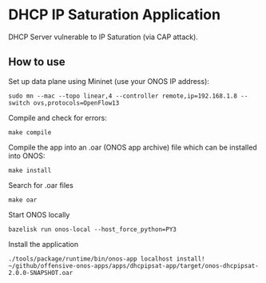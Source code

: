 # DHCP IP Saturation Application

DHCP Server vulnerable to IP Saturation (via CAP attack).

How to use
-----

Set up data plane using Mininet (use your ONOS IP address):

```console
sudo mn --mac --topo linear,4 --controller remote,ip=192.168.1.8 --switch ovs,protocols=OpenFlow13
```

Compile and check for errors:

```console
make compile
```

Compile the app into an .oar (ONOS app archive) file which can be installed into ONOS:

```console
make install
```

Search for .oar files

```console
make oar
```

Start ONOS locally

```console
bazelisk run onos-local --host_force_python=PY3
```

Install the application

```console
./tools/package/runtime/bin/onos-app localhost install! ~/github/offensive-onos-apps/apps/dhcpipsat-app/target/onos-dhcpipsat-2.0.0-SNAPSHOT.oar
```
